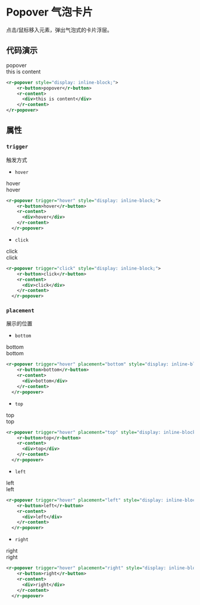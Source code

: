 # Popover 气泡卡片

点击/鼠标移入元素，弹出气泡式的卡片浮层。

## 代码演示

<r-popover style="display: inline-block;">
    <r-button>popover</r-button>
    <r-content>
      <div>this is content</div>
    </r-content>
  </r-popover>

```xml
<r-popover style="display: inline-block;">
    <r-button>popover</r-button>
    <r-content>
      <div>this is content</div>
    </r-content>
</r-popover>
```

## 属性

### `trigger`

触发方式

- `hover`

<r-popover trigger="hover" style="display: inline-block;">
    <r-button>hover</r-button>
    <r-content>
      <div>hover</div>
    </r-content>
  </r-popover>

```xml
<r-popover trigger="hover" style="display: inline-block;">
    <r-button>hover</r-button>
    <r-content>
      <div>hover</div>
    </r-content>
  </r-popover>
```

- `click`

<r-popover trigger="click" style="display: inline-block;">
    <r-button>click</r-button>
    <r-content>
      <div>click</div>
    </r-content>
  </r-popover>

```xml
<r-popover trigger="click" style="display: inline-block;">
    <r-button>click</r-button>
    <r-content>
      <div>click</div>
    </r-content>
  </r-popover>
```

### `placement`

展示的位置

- `bottom`

<r-popover trigger="hover" placement="bottom" style="display: inline-block;">
    <r-button>bottom</r-button>
    <r-content>
      <div>bottom</div>
    </r-content>
  </r-popover>

```xml
<r-popover trigger="hover" placement="bottom" style="display: inline-block;">
    <r-button>bottom</r-button>
    <r-content>
      <div>bottom</div>
    </r-content>
  </r-popover>
```

- `top`

<r-popover trigger="hover" placement="top" style="display: inline-block;">
    <r-button>top</r-button>
    <r-content>
      <div>top</div>
    </r-content>
  </r-popover>

```xml
<r-popover trigger="hover" placement="top" style="display: inline-block;">
    <r-button>top</r-button>
    <r-content>
      <div>top</div>
    </r-content>
  </r-popover>
```


- `left`

<r-popover trigger="hover" placement="left" style="display: inline-block;">
    <r-button>left</r-button>
    <r-content>
      <div>left</div>
    </r-content>
  </r-popover>

```xml
<r-popover trigger="hover" placement="left" style="display: inline-block;">
    <r-button>left</r-button>
    <r-content>
      <div>left</div>
    </r-content>
  </r-popover>
```

- `right`

<r-popover trigger="hover" placement="right" style="display: inline-block;">
    <r-button>right</r-button>
    <r-content>
      <div>right</div>
    </r-content>
  </r-popover>

```xml
<r-popover trigger="hover" placement="right" style="display: inline-block;">
    <r-button>right</r-button>
    <r-content>
      <div>right</div>
    </r-content>
  </r-popover>
```
